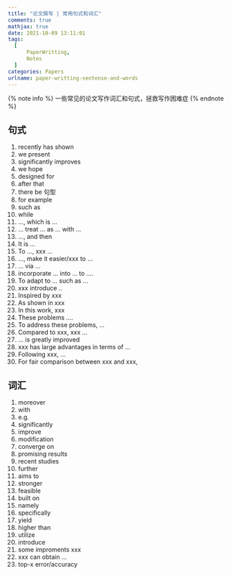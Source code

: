 ```yaml
---
title: "论文撰写 | 常用句式和词汇"
comments: true
mathjax: true
date: 2021-10-09 13:11:01
tags:
  [
      PaperWritting,
      Notes
  ]
categories: Papers
urlname: paper-writting-sentense-and-words
---
```


<meta name="referrer" content="no-referrer" />

{% note info %}
一些常见的论文写作词汇和句式，拯救写作困难症
{% endnote %}

<!--more-->

## 句式

1. recently has shown
2. we present
3. significantly improves
4. we hope
5. designed for
6. after that
7. there be 句型
8. for example
9. such as
10. while
11. ..., which is ...
12. ... treat ... as ... with ...
13. ..., and then
14. It is ...
15. To ..., xxx ...
16. ..., make it easier/xxx to ...
17. ... via ...
18. incorporate ... into ... to ....
19. To adapt to ... such as ...
20. xxx introduce ..
21. Inspired by xxx
22. As shown in xxx
23. In this work, xxx
24. These problems ....
25. To address these problems, ...
26. Compared to xxx, xxx ...
27. ... is greatly improved
28. xxx has large advantages in terms of ...
29. Following xxx, ...
30. For fair comparison between xxx and xxx,

## 词汇

1. moreover
2. with
3. e.g.
4. significantly
5. improve
6. modification
7. converge on
8. promising results
9. recent studies
10. further
11. aims to
12. stronger
13. feasible
14. built on
15. namely
16. specifically
17. yield
18. higher than
19. utilize
20. introduce
21. some improments xxx
22. xxx can obtain ...
23. top-x error/accuracy